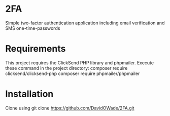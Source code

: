 # 2FA

Simple two-factor authentication application including email verification and SMS one-time-passwords

# Requirements

This project requires the ClickSend PHP library and phpmailer. Execute these command in the project directory:
  composer require clicksend/clicksend-php
  composer require phpmailer/phpmailer

# Installation

Clone using
  git clone https://github.com/DavidOWade/2FA.git
